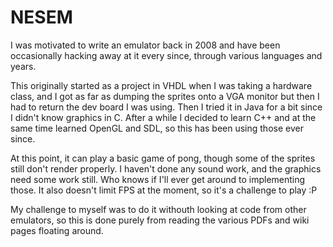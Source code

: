
# NESEM

I was motivated to write an emulator back in 2008 and have been occasionally hacking away at it every since, through various languages and years.

This originally started as a project in VHDL when I was taking a hardware class, and I got as far as dumping the sprites onto a VGA monitor but then I had to return the dev board I was using. Then I tried it in Java for a bit since I didn't know graphics in C. After a while I decided to learn C++ and at the same time learned OpenGL and SDL, so this has been using those ever since.

At this point, it can play a basic game of pong, though some of the sprites still don't render properly. I haven't done any sound work, and the graphics need some work still. Who knows if I'll ever get around to implementing those. It also doesn't limit FPS at the moment, so it's a challenge to play :P

My challenge to myself was to do it withouth looking at code from other emulators, so this is done purely from reading the various PDFs and wiki pages floating around.
